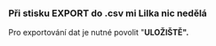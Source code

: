 ### Při stisku EXPORT do .csv mi Lilka nic nedělá

Pro exportování dat je nutné povolit "**ULOŽIŠTĚ".**

